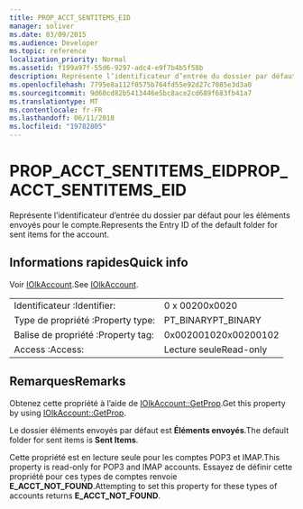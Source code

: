 ```yaml
---
title: PROP_ACCT_SENTITEMS_EID
manager: soliver
ms.date: 03/09/2015
ms.audience: Developer
ms.topic: reference
localization_priority: Normal
ms.assetid: f199a97f-55d6-9297-adc4-e9f7b4b5f58b
description: Représente l’identificateur d’entrée du dossier par défaut pour les éléments envoyés pour le compte.
ms.openlocfilehash: 7795e8a112f0575b764fd55e92d27c7085e3d3a0
ms.sourcegitcommit: 9d60cd82b5413446e5bc8ace2cd689f683fb41a7
ms.translationtype: MT
ms.contentlocale: fr-FR
ms.lasthandoff: 06/11/2018
ms.locfileid: "19782805"
---
```

# <a name="propacctsentitemseid"></a><span data-ttu-id="5619e-103">PROP_ACCT_SENTITEMS_EID</span><span class="sxs-lookup"><span data-stu-id="5619e-103">PROP_ACCT_SENTITEMS_EID</span></span>

<span data-ttu-id="5619e-104">Représente l’identificateur d’entrée du dossier par défaut pour les éléments envoyés pour le compte.</span><span class="sxs-lookup"><span data-stu-id="5619e-104">Represents the Entry ID of the default folder for sent items for the account.</span></span> 
  
## <a name="quick-info"></a><span data-ttu-id="5619e-105">Informations rapides</span><span class="sxs-lookup"><span data-stu-id="5619e-105">Quick info</span></span>

<span data-ttu-id="5619e-106">Voir [IOlkAccount](iolkaccount.md).</span><span class="sxs-lookup"><span data-stu-id="5619e-106">See [IOlkAccount](iolkaccount.md).</span></span>
  
|||
|:-----|:-----|
|<span data-ttu-id="5619e-107">Identificateur :</span><span class="sxs-lookup"><span data-stu-id="5619e-107">Identifier:</span></span>  <br/> |<span data-ttu-id="5619e-108">0 x 0020</span><span class="sxs-lookup"><span data-stu-id="5619e-108">0x0020</span></span>  <br/> |
|<span data-ttu-id="5619e-109">Type de propriété :</span><span class="sxs-lookup"><span data-stu-id="5619e-109">Property type:</span></span>  <br/> |<span data-ttu-id="5619e-110">PT_BINARY</span><span class="sxs-lookup"><span data-stu-id="5619e-110">PT_BINARY</span></span>  <br/> |
|<span data-ttu-id="5619e-111">Balise de propriété :</span><span class="sxs-lookup"><span data-stu-id="5619e-111">Property tag:</span></span>  <br/> |<span data-ttu-id="5619e-112">0x00200102</span><span class="sxs-lookup"><span data-stu-id="5619e-112">0x00200102</span></span>  <br/> |
|<span data-ttu-id="5619e-113">Access :</span><span class="sxs-lookup"><span data-stu-id="5619e-113">Access:</span></span>  <br/> |<span data-ttu-id="5619e-114">Lecture seule</span><span class="sxs-lookup"><span data-stu-id="5619e-114">Read-only</span></span>  <br/> |
   
## <a name="remarks"></a><span data-ttu-id="5619e-115">Remarques</span><span class="sxs-lookup"><span data-stu-id="5619e-115">Remarks</span></span>

<span data-ttu-id="5619e-116">Obtenez cette propriété à l’aide de [IOlkAccount::GetProp](iolkaccount-getprop.md).</span><span class="sxs-lookup"><span data-stu-id="5619e-116">Get this property by using [IOlkAccount::GetProp](iolkaccount-getprop.md).</span></span>
  
<span data-ttu-id="5619e-117">Le dossier éléments envoyés par défaut est **Éléments envoyés**.</span><span class="sxs-lookup"><span data-stu-id="5619e-117">The default folder for sent items is **Sent Items**.</span></span>
  
<span data-ttu-id="5619e-118">Cette propriété est en lecture seule pour les comptes POP3 et IMAP.</span><span class="sxs-lookup"><span data-stu-id="5619e-118">This property is read-only for POP3 and IMAP accounts.</span></span> <span data-ttu-id="5619e-119">Essayez de définir cette propriété pour ces types de comptes renvoie **E_ACCT_NOT_FOUND**.</span><span class="sxs-lookup"><span data-stu-id="5619e-119">Attempting to set this property for these types of accounts returns **E_ACCT_NOT_FOUND**.</span></span> 
  

